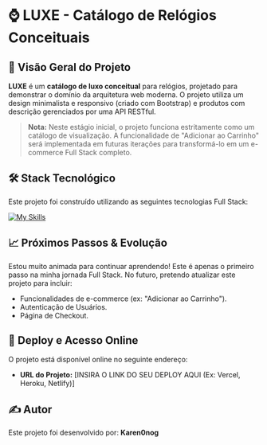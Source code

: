 # ⌚ LUXE - Catálogo de Relógios Conceituais

## 🌟 Visão Geral do Projeto

**LUXE** é um **catálogo de luxo conceitual** para relógios, projetado para demonstrar o domínio da arquitetura web moderna. O projeto utiliza um design minimalista e responsivo (criado com Bootstrap) e produtos com descrição gerenciados por uma API RESTful.

> **Nota:** Neste estágio inicial, o projeto funciona estritamente como um catálogo de visualização. A funcionalidade de "Adicionar ao Carrinho" será implementada em futuras iterações para transformá-lo em um e-commerce Full Stack completo.
 

## 🛠️ Stack Tecnológico

Este projeto foi construído utilizando as seguintes tecnologias Full Stack:

[![My Skills](https://skillicons.dev/icons?i=html,css,bootstrap,express,mongodb)](https://skillicons.dev)


## 📈 Próximos Passos & Evolução

Estou muito animada para continuar aprendendo! Este é apenas o primeiro passo na minha jornada Full Stack. No futuro, pretendo atualizar este projeto para incluir:
* Funcionalidades de e-commerce (ex: "Adicionar ao Carrinho").
* Autenticação de Usuários.
* Página de Checkout.

## 🔗 Deploy e Acesso Online

O projeto está disponível online no seguinte endereço:

* **URL do Projeto:** [INSIRA O LINK DO SEU DEPLOY AQUI (Ex: Vercel, Heroku, Netlify)]

## ✍️ Autor

Este projeto foi desenvolvido por:
**Karen0nog**
